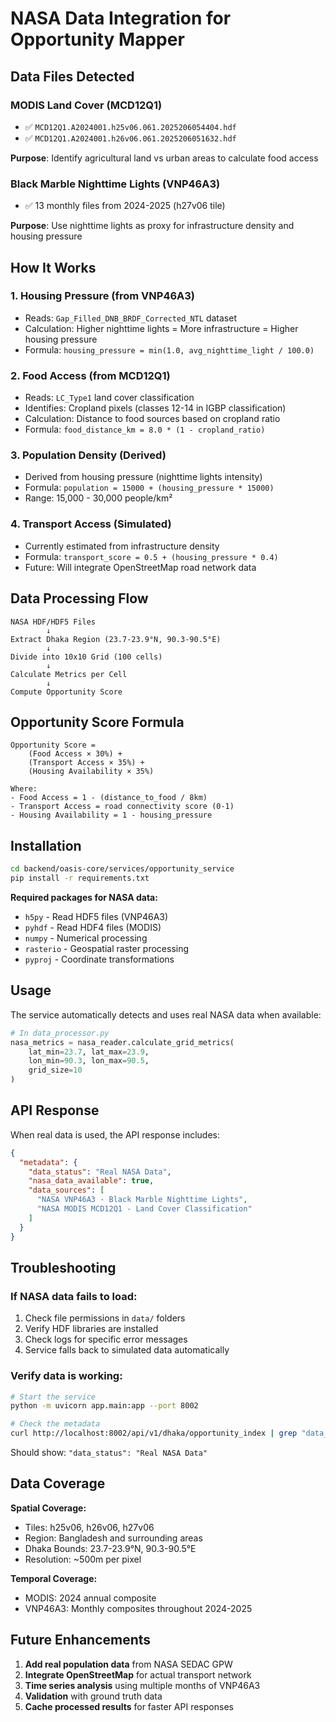 # NASA Data Integration for Opportunity Mapper

## Data Files Detected

### MODIS Land Cover (MCD12Q1)
- ✅ `MCD12Q1.A2024001.h25v06.061.2025206054404.hdf`
- ✅ `MCD12Q1.A2024001.h26v06.061.2025206051632.hdf`

**Purpose**: Identify agricultural land vs urban areas to calculate food access

### Black Marble Nighttime Lights (VNP46A3)
- ✅ 13 monthly files from 2024-2025 (h27v06 tile)

**Purpose**: Use nighttime lights as proxy for infrastructure density and housing pressure

## How It Works

### 1. Housing Pressure (from VNP46A3)
- Reads: `Gap_Filled_DNB_BRDF_Corrected_NTL` dataset
- Calculation: Higher nighttime lights = More infrastructure = Higher housing pressure
- Formula: `housing_pressure = min(1.0, avg_nighttime_light / 100.0)`

### 2. Food Access (from MCD12Q1)
- Reads: `LC_Type1` land cover classification
- Identifies: Cropland pixels (classes 12-14 in IGBP classification)
- Calculation: Distance to food sources based on cropland ratio
- Formula: `food_distance_km = 8.0 * (1 - cropland_ratio)`

### 3. Population Density (Derived)
- Derived from housing pressure (nighttime lights intensity)
- Formula: `population = 15000 + (housing_pressure * 15000)`
- Range: 15,000 - 30,000 people/km²

### 4. Transport Access (Simulated)
- Currently estimated from infrastructure density
- Formula: `transport_score = 0.5 + (housing_pressure * 0.4)`
- Future: Will integrate OpenStreetMap road network data

## Data Processing Flow

```
NASA HDF/HDF5 Files
        ↓
Extract Dhaka Region (23.7-23.9°N, 90.3-90.5°E)
        ↓
Divide into 10x10 Grid (100 cells)
        ↓
Calculate Metrics per Cell
        ↓
Compute Opportunity Score
```

## Opportunity Score Formula

```
Opportunity Score = 
    (Food Access × 30%) + 
    (Transport Access × 35%) + 
    (Housing Availability × 35%)

Where:
- Food Access = 1 - (distance_to_food / 8km)
- Transport Access = road connectivity score (0-1)
- Housing Availability = 1 - housing_pressure
```

## Installation

```bash
cd backend/oasis-core/services/opportunity_service
pip install -r requirements.txt
```

**Required packages for NASA data:**
- `h5py` - Read HDF5 files (VNP46A3)
- `pyhdf` - Read HDF4 files (MODIS)
- `numpy` - Numerical processing
- `rasterio` - Geospatial raster processing
- `pyproj` - Coordinate transformations

## Usage

The service automatically detects and uses real NASA data when available:

```python
# In data_processor.py
nasa_metrics = nasa_reader.calculate_grid_metrics(
    lat_min=23.7, lat_max=23.9,
    lon_min=90.3, lon_max=90.5,
    grid_size=10
)
```

## API Response

When real data is used, the API response includes:

```json
{
  "metadata": {
    "data_status": "Real NASA Data",
    "nasa_data_available": true,
    "data_sources": [
      "NASA VNP46A3 - Black Marble Nighttime Lights",
      "NASA MODIS MCD12Q1 - Land Cover Classification"
    ]
  }
}
```

## Troubleshooting

### If NASA data fails to load:
1. Check file permissions in `data/` folders
2. Verify HDF libraries are installed
3. Check logs for specific error messages
4. Service falls back to simulated data automatically

### Verify data is working:
```bash
# Start the service
python -m uvicorn app.main:app --port 8002

# Check the metadata
curl http://localhost:8002/api/v1/dhaka/opportunity_index | grep "data_status"
```

Should show: `"data_status": "Real NASA Data"`

## Data Coverage

**Spatial Coverage:**
- Tiles: h25v06, h26v06, h27v06
- Region: Bangladesh and surrounding areas
- Dhaka Bounds: 23.7-23.9°N, 90.3-90.5°E
- Resolution: ~500m per pixel

**Temporal Coverage:**
- MODIS: 2024 annual composite
- VNP46A3: Monthly composites throughout 2024-2025

## Future Enhancements

1. **Add real population data** from NASA SEDAC GPW
2. **Integrate OpenStreetMap** for actual transport network
3. **Time series analysis** using multiple months of VNP46A3
4. **Validation** with ground truth data
5. **Cache processed results** for faster API responses

